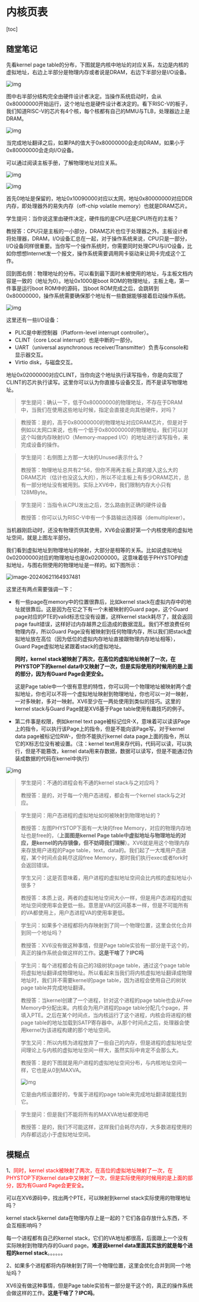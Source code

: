 # 内核页表

[toc]

## 随堂笔记

先看kernel page table的分布，下图就是内核中地址的对应关系，左边是内核的虚拟地址，右边上半部分是物理内存或者说是DRAM，右边下半部分是I/O设备。

![img](.assets/image%20(171).png)

图中右半部分结构完全由硬件设计者决定。当操作系统启动时，会从0x80000000开始运行，这个地址也是硬件设计者决定的。看下RISC-V的板子，我们知道RISC-V的芯片有4个核，每个核都有自己的MMU与TLB，处理器边上是DRAM。

![img](.assets/image%20(184).png)

当完成地址翻译之后，如果PA的值大于0x80000000会走向DRAM，如果小于0x80000000会走向I/O设备。

可以通过阅读主板手册，了解物理地址对应关系。

![img](.assets/image%20(162).png)

![img](.assets/image%20(146).png)

首先0地址是保留的，地址0x10090000对应以太网，地址0x80000000对应DDR内存，即处理器外的易失内存（off-chip volatile memory）也就是DRAM芯片。

学生提问：当你说这里由硬件决定，硬件指的是CPU还是CPU所在的主板？

教授答：CPU只是主板的一小部分，DRAM芯片也位于处理器之外。主板设计者将处理器，DRAM，I/O设备汇总在一起，对于操作系统来说，CPU只是一部分，I/O设备同样很重要。当你写一个操作系统时，你需要同时处理CPU与I/O设备，比如你想想Internet发一个报文，操作系统需要调用网卡驱动来让网卡完成这个工作。

回到图右侧：物理地址的分布。可以看到最下面时未被使用的地址，与主板文档内容是一致的（地址为0）。地址0x1000是boot ROM的物理地址，主板上电，第一件事是运行boot ROM中的源码，当boot ROM完成之后，会跳转到0x80000000，操作系统需要确保那个地址有一些数据能够接着启动操作系统。

![img](.assets/image%20(182).png)



这里还有一些I/O设备：

* PLIC是中断控制器（Platform-level interrupt controller）。
* CLINT（core Local interrupt）也是中断的一部分。
* UART（universal asynchronous receiver/Transmitter）负责与console和显示器交互。
* Virtio disk，与磁盘交互。

地址0x02000000对应CLINT，当你向这个地址执行读写指令，你是向实现了CLINT的芯片执行读写。这里你可以认为你直接与设备交互，而不是读写物理地址。

>  学生提问：确认一下，低于0x80000000的物理地址，不存在于DRAM中，当我们在使用这些地址时候，指定会直接走向其他硬件，对吗？

> 教授答：是的，高于0x80000000的物理地址对应DRAM芯片，但是对于例如以太网口来说，也有一个低于0x80000000的物理地址，我们可以对这个叫做内存映射I/O（Memory-mapped I/O）的地址进行读写指令，来完成设备的操作。

> 学生提问：右侧图上方那一大块的Unused表示什么？
>
> 教授答：物理地址总共有2^56，但你不用再主板上真的接入这么大的DRAM芯片（估计也没这么大的），所以不论主板上有多少DRAM芯片，总有一部分地址没有被用到。实际上XV6中，我们限制内存大小只有128MByte。

>学生提问：当指令从CPU发出之后，怎么路由到正确的硬件设备
>
>教授答：你可以认为RISC-V中有一个多路输出选择器（demultiplexer）。

当机器刚启动时，还没有物理页供其使用，XV6会设置好第一个内核使用的虚拟地址空间，就是上图左半部分。

我们看到虚拟地址到物理地址的映射，大部分是相等的关系。比如说虚拟地址0x02000000对应的物理地址也是0x02000000。这意味着低于PHYSTOP的虚拟地址，与图右侧使用的物理地址是一样的。如下图所示：

![image-20240621164937481](.assets/image-20240621164937481.png)

这里还有两点需要强调一下：



* 有一些page在memory中的位置很靠后，比如kernel stack在虚拟内存中的地址就很靠后。这是因为在它之下有一个未被映射的Guard page，这个Guard page对应的PTE的valid标志位没有设置，这样kernel stack耗尽了，就会返回page fault错误，这样好过内存越界之后造成的数据混乱。我们不想浪费任何物理内存，所以Guard Page没有被映射到任何物理内存，所以我们把stack虚拟地址放在高位（因为低位的虚拟内存地址直接跟物理内存地址相等），Guard Page虚拟地址紧跟着stack的虚拟地址。

  **同时，kernel stack被映射了两次，在高位的虚拟地址映射了一次，在PHYSTOP下的kernel data中又映射了一次，但是实际使用的时候用的是上面的部分，因为有Guard Page会更安全。**

  这是Page table中一个很有意思的特性，你可以同一个物理地址被映射两个虚拟地址，你也可以不将一个虚拟地址映射到物理地址，你也可以一对一映射，一对多映射，多对一映射。XV6至少在一两处使用到类似的技巧。这里的kernel stack与Guard Page就是XV6基于Page table使用有趣技巧的例子。

* 第二件事是权限，例如kernel text page被标记位R-X，意味着可以读该Page上的指令，可以执行该Page上的指令，但是不能向该Page写。对于kernel data page被标记位RW-，但你不能执行kernel data page上面的指令，所以它的X标志位没有被设置。（注：kernel text用来存代码，代码可以读，可以执行，但是不能篡改，kernel data用来存数据，数据可以读写，但是不能通过伪装成数据的代码在kernel中执行）

![img](.assets/image%20(181).png)

> 学生提问：不通的进程会有不通的kernel stack与之对应吗？
>
> 教授答：是的，对于每一个用户态进程，都会有一个kernel stack与之对应。

> 学生提问：用户态进程的虚拟地址如何被映射到物理地址的？
>
> 教授答：左图PHYSTOP下面有一大块的free Memory，对应的物理内存地址也是free的，（**上面图是kernel Page table中虚拟地址与物理地址的对应，是kernel的内存镜像，但不妨碍我们理解**）。XV6就是用这个物理内存来存放用户进程的Page table，text，data的。我们起了一大堆用户态进程，某个时间点会耗尽这段free Memory，那时我们执行exec或者fork时会返回错误。
>
> 学生又问：这是否意味着，用户进程的虚拟地址空间会比内核的虚拟地址小很多？
>
> 教授答：本质上说，两者的虚拟地址空间大小一样，但是用户态进程的虚拟地址空间使用率会更低一些。意思是VA的区间基本一样，但是不可能所有的VA都使用上，用户态进程VA的使用率更低。



>学生问：如果多个进程都将内存映射到了同一个物理位置，这里会优化合并到同一个地址吗？
>
>教授答：XV6没有做这种事情，但是Page table实验有一部分是干这个的，真正的操作系统会做这样的工作。**这是干啥了？IPC吗**



>学生问：每个进程都会有自己的3级树状page table，通过这个page table将虚拟地址翻译成物理地址。所以看起来当我们将内核虚拟地址翻译成物理地址时，我们并不需要kernel的page table，因为进程会使用自己的树状page table并完成地址翻译。
>
>教授答：当kernel创建了一个进程，针对这个进程的page table也会从Free Memory中分配出来。内核会为用户进程的page table分配几个page，并填入PTE。之后在某个时间点，当内核运行了这个进程，内核会将进程的根page table的地址加载到SATP寄存器中。从那个时间点之后，处理器会使用kernel为该进程构建的那个地址空间。
>
>学生又问：所以内核为进程放弃了一些自己的内存，但是进程的虚拟地址空间理论上与内核的虚拟地址空间一样大，虽然实际中肯定不会那么大。
>
>教授答：是的下图就是用户进程的虚拟地址空间分布，与内核地址空间一样，它也是从0到MAXVA。
>
>![img](.assets/image%20(205).png)
>
>它是由内核设置好的，专属于进程的page table来完成地址翻译就能找到它。



>学生提问：但是我们不能将所有的MAXVA地址都使用吧
>
>教授答：是的，我们不可能这样，这样我们会耗尽内存，大多数进程使用的内存都远远小于虚拟地址空间。











## 模糊点



1、<font color='red'>同时，kernel stack被映射了两次，在高位的虚拟地址映射了一次，在PHYSTOP下的kernel data中又映射了一次，但是实际使用的时候用的是上面的部分，因为有Guard Page会更安全</font>。

可以在XV6源码中，找出两个PTE，可以映射到kernel stack实际使用的物理地址吗？



kernel stack与kernel data在物理内存上是一起的？它们各自存放什么东西，不会互相影响吗？

每一个进程都有自己的kernel stack，它们的VA地址都很高，后面跟上一个没有实际映射到物理内存的Guard page。**难道说kernel data里面其实放的就是每个进程的kernel stack**。。。。。。



2、如果多个进程都将内存映射到了同一个物理位置，这里会优化合并到同一个地址吗？

XV6没有做这种事情，但是Page table实验有一部分是干这个的，真正的操作系统会做这样的工作。**这是干啥了？IPC吗**。



